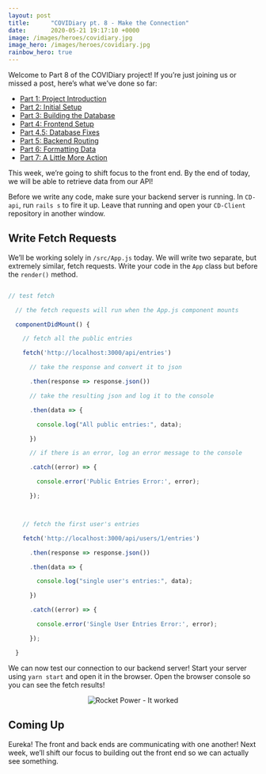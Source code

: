 ```yaml
---
layout: post
title:      "COVIDiary pt. 8 - Make the Connection"
date:       2020-05-21 19:17:10 +0000
image: /images/heroes/covidiary.jpg
image_hero: /images/heroes/covidiary.jpg
rainbow_hero: true
---
```



Welcome to Part 8 of the COVIDiary project! If you’re just joining us or missed a post, here’s what we’ve done so far:



*   [Part 1: Project Introduction](https://www.codewitch.dev/covidiary_-_a_rails_react_project)
*   [Part 2: Initial Setup](https://www.codewitch.dev/covidiary_part_2_-_initial_setup)
*   [Part 3: Building the Database](https://www.codewitch.dev/covidiary_pt_3_-_building_the_database)
*   [Part 4: Frontend Setup](https://www.codewitch.dev/covidiary_pt_4_-_frontend_setup)
*   [Part 4.5: Database Fixes](https://www.codewitch.dev/covidiary_pt_4_5_-_database_fixes)
*   [Part 5: Backend Routing](https://www.codewitch.dev/covidiary_pt_5_-_backend_routing)
*   [Part 6: Formatting Data](https://www.codewitch.dev/covidiary_pt_6_-_formatting_data)
*   [Part 7: A Little More Action](https://www.codewitch.dev/covidiary_pt_7_-_a_little_more_action)

This week, we’re going to shift focus to the front end. By the end of today, we will be able to retrieve data from our API!

Before we write any code, make sure your backend server is running. In `CD-api`, run `rails s` to fire it up. Leave that running and open your `CD-Client` repository in another window.


## Write Fetch Requests

We’ll be working solely in `/src/App.js` today. We will write two separate, but extremely similar, fetch requests. Write your code in the `App` class but before the `render()` method.

```javascript

// test fetch

  // the fetch requests will run when the App.js component mounts

  componentDidMount() {

    // fetch all the public entries

    fetch('http://localhost:3000/api/entries')

      // take the response and convert it to json

      .then(response => response.json())

      // take the resulting json and log it to the console

      .then(data => {

        console.log("All public entries:", data);

      })

      // if there is an error, log an error message to the console

      .catch((error) => {

        console.error('Public Entries Error:', error);

      });



    // fetch the first user's entries

    fetch('http://localhost:3000/api/users/1/entries')

      .then(response => response.json())

      .then(data => {

        console.log("single user's entries:", data);

      })

      .catch((error) => {

        console.error('Single User Entries Error:', error);

      });

  }

```

We can now test our connection to our backend server! Start your server using `yarn start` and open it in the browser. Open the browser console so you can see the fetch results!

<center>
<img alt="Rocket Power - It worked" src="https://media.giphy.com/media/xT1R9XQAtJN7SIrSjC/giphy.gif">
</center>


## Coming Up

Eureka! The front and back ends are communicating with one another! Next week, we’ll shift our focus to building out the front end so we can actually see something.
